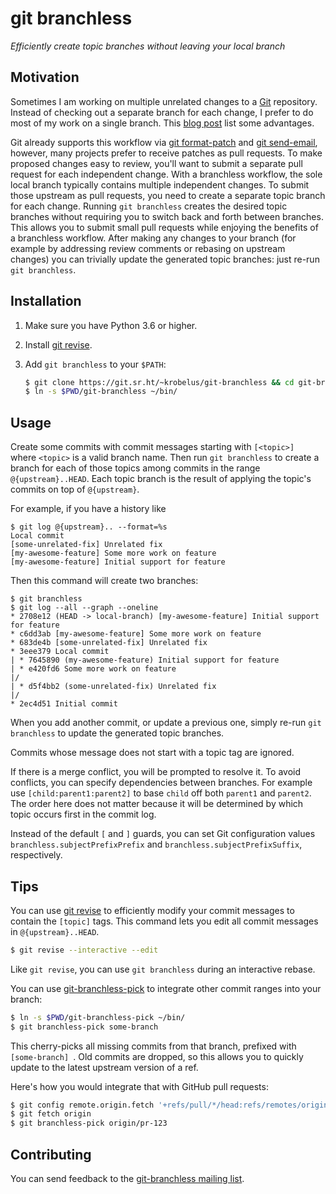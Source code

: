 # git branchless

*Efficiently create topic branches without leaving your local branch*

## Motivation

Sometimes I am working on multiple unrelated changes to a [Git]
repository. Instead of checking out a separate branch for each change,
I prefer to do most of my work on a single branch. This [blog post] list
some advantages.

Git already supports this workflow via [git format-patch] and [git send-email],
however, many projects prefer to receive patches as pull requests.  To make
proposed changes easy to review, you'll want to submit a separate pull request
for each independent change.  With a branchless workflow, the sole local branch
typically contains multiple independent changes. To submit those upstream as
pull requests, you need to create a separate topic branch for each change.
Running `git branchless` creates the desired topic branches without requiring
you to switch back and forth between branches. This allows you to submit small
pull requests while enjoying the benefits of a branchless workflow. After
making any changes to your branch (for example by addressing review comments
or rebasing on upstream changes) you can trivially update the generated
topic branches: just re-run `git branchless`.

## Installation

1. Make sure you have Python 3.6 or higher.
2. Install [git revise].
3. Add `git branchless` to your `$PATH`:

   ```sh
   $ git clone https://git.sr.ht/~krobelus/git-branchless && cd git-branchless
   $ ln -s $PWD/git-branchless ~/bin/
   ```

## Usage

Create some commits with commit messages starting with `[<topic>] ` where
`<topic>` is a valid branch name.  Then run `git branchless` to create a branch
for each of those topics among commits in the range `@{upstream}..HEAD`.
Each topic branch is the result of applying the topic's commits on top of
`@{upstream}`.

For example, if you have a history like

    $ git log @{upstream}.. --format=%s
    Local commit
    [some-unrelated-fix] Unrelated fix
    [my-awesome-feature] Some more work on feature
    [my-awesome-feature] Initial support for feature

Then this command will create two branches:

    $ git branchless
    $ git log --all --graph --oneline
    * 2708e12 (HEAD -> local-branch) [my-awesome-feature] Initial support for feature
    * c6dd3ab [my-awesome-feature] Some more work on feature
    * 683de4b [some-unrelated-fix] Unrelated fix
    * 3eee379 Local commit
    | * 7645890 (my-awesome-feature) Initial support for feature
    | * e420fd6 Some more work on feature
    |/
    | * d5f4bb2 (some-unrelated-fix) Unrelated fix
    |/
    * 2ec4d51 Initial commit

When you add another commit, or update a previous one, simply re-run `git
branchless` to update the generated topic branches.

Commits whose message does not start with a topic tag are ignored.

If there is a merge conflict, you will be prompted to resolve it.
To avoid conflicts, you can specify dependencies between branches.
For example use `[child:parent1:parent2]` to base `child` off both `parent1`
and `parent2`. The order here does not matter because it will be determined
by which topic occurs first in the commit log.

Instead of the default `[` and `]` guards, you can set Git configuration
values `branchless.subjectPrefixPrefix` and `branchless.subjectPrefixSuffix`,
respectively.

## Tips

You can use [git revise] to efficiently modify your commit messages to
contain the `[topic]` tags. This command lets you edit all commit messages in
`@{upstream}..HEAD`.

```sh
$ git revise --interactive --edit
```
Like `git revise`, you can use `git branchless` during an interactive rebase.

You can use [git-branchless-pick](./git-branchless-pick) to integrate
other commit ranges into your branch:

```sh
$ ln -s $PWD/git-branchless-pick ~/bin/
$ git branchless-pick some-branch 
```

This cherry-picks all missing commits from that branch, prefixed with
`[some-branch] `.  Old commits are dropped, so this allows you to quickly
update to the latest upstream version of a ref.

Here's how you would integrate that with GitHub pull requests:

```sh
$ git config remote.origin.fetch '+refs/pull/*/head:refs/remotes/origin/pr-*'
$ git fetch origin
$ git branchless-pick origin/pr-123
```

## Contributing

You can send feedback to the [git-branchless mailing
list](https://lists.sr.ht/~krobelus/git-branchless).

[Git]: <https://git-scm.com/>
[git revise]: <https://github.com/mystor/git-revise/>
[git format-patch]: <https://git-scm.com/docs/git-format-patch>
[git send-email]: <https://git-send-email.io/>
[blog post]: <https://drewdevault.com/2020/04/06/My-weird-branchless-git-workflow.html>
